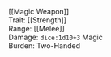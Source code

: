 [[Magic Weapon]]  
Trait: [[Strength]]  
Range: [[Melee]]  
Damage: `dice:1d10+3` Magic  
Burden: Two-Handed